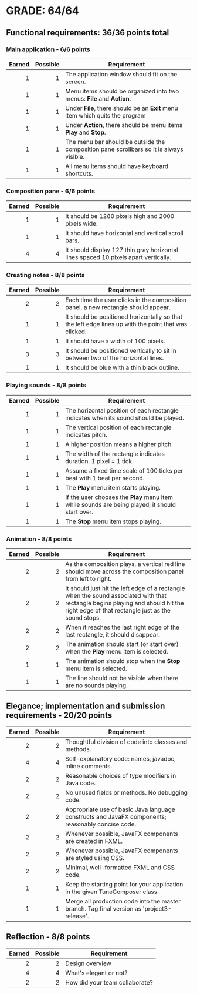 # GRADE: 64/64

## Functional requirements: 36/36 points total

### Main application - 6/6 points
| Earned | Possible | Requirement
| ------:|---------:|------------
|      1 |        1 | The application window should fit on the screen.
|      1 |        1 | Menu items should be organized into two menus: **File** and **Action**.
|      1 |        1 | Under **File**, there should be an **Exit** menu item which quits the program
|      1 |        1 | Under **Action**, there should be menu items **Play** and **Stop**.
|      1 |        1 | The menu bar should be outside the composition pane scrollbars so it is always visible.
|      1 |        1 | All menu items should have keyboard shortcuts.

### Composition pane - 6/6 points
| Earned | Possible | Requirement
| ------:|---------:|------------
|      1 |        1 |  It should be 1280 pixels high and 2000 pixels wide.
|      1 |        1 |  It should have horizontal and vertical scroll bars.
|      4 |        4 |  It should display 127 thin gray horizontal lines spaced 10 pixels apart vertically.

### Creating notes - 8/8 points
| Earned | Possible | Requirement
| ------:|---------:|------------
|      2 |        2 | Each time the user clicks in the composition panel, a new rectangle should appear.
|      1 |        1 | It should be positioned horizontally so that the left edge lines up with the point that was clicked.
|      1 |        1 | It should have a width of 100 pixels.
|      3 |        3 | It should be positioned vertically to sit in between two of the horizontal lines.
|      1 |        1 | It should be blue with a thin black outline.

### Playing sounds - 8/8 points
| Earned | Possible | Requirement
| ------:|---------:|------------
|      1 |        1 | The horizontal position of each rectangle indicates when its sound should be played. 
|      1 |        1 | The vertical position of each rectangle indicates pitch. 
|      1 |        1 | A higher position means a higher pitch.
|      1 |        1 | The width of the rectangle indicates duration. 1 pixel = 1 tick.
|      1 |        1 | Assume a fixed time scale of 100 ticks per beat with 1 beat per second.
|      1 |        1 | The **Play** menu item starts playing.
|      1 |        1 | If the user chooses the **Play** menu item while sounds are being played, it should start over.
|      1 |        1 | The **Stop** menu item stops playing.

### Animation - 8/8 points
| Earned | Possible | Requirement
| ------:|---------:|------------
|      2 |        2 | As the composition plays, a vertical red line should move across the composition panel from left to right.
|      2 |        2 | It should just hit the left edge of a rectangle when the sound associated with that rectangle begins playing and should hit the right edge of that rectangle just as the sound stops.
|      2 |        2 | When it reaches the last right edge of the last rectangle, it should disappear.
|      2 |        2 | The animation should start (or start over) when the **Play** menu item is selected.
|      1 |        1 | The animation should stop when the **Stop** menu item is selected.
|      1 |        1 | The line should not be visible when there are no sounds playing.

## Elegance; implementation and submission requirements - 20/20 points
| Earned | Possible | Requirement
| ------:|---------:|------------
|      2 |        2 | Thoughtful division of code into classes and methods.
|      4 |        4 | Self-explanatory code: names, javadoc, inline comments.
|      2 |        2 | Reasonable choices of type modifiers in Java code. 
|      2 |        2 | No unused fields or methods. No debugging code.
|      2 |        2 | Appropriate use of basic Java language constructs and JavaFX components; reasonably concise code.
|      2 |        2 | Whenever possible, JavaFX components are created in FXML.
|      2 |        2 | Whenever possible, JavaFX components are styled using CSS.
|      2 |        2 | Minimal, well-formatted FXML and CSS code.
|      1 |        1 | Keep the starting point for your application in the given TuneComposer class.
|      1 |        1 | Merge all production code into the master branch. Tag final version as 'project3-release'.

## Reflection - 8/8 points
| Earned | Possible | Requirement
| ------:|---------:|------------
|      2 |        2 | Design overview
|      4 |        4 | What's elegant or not?
|      2 |        2 | How did your team collaborate?
